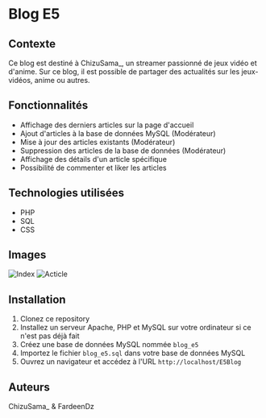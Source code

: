 # Blog E5

## Contexte

Ce blog est destiné à ChizuSama_, un streamer passionné de jeux vidéo et d'anime. 
Sur ce blog, il est possible de partager des actualités sur les jeux-vidéos, anime ou autres.

## Fonctionnalités

- Affichage des derniers articles sur la page d'accueil
- Ajout d'articles à la base de données MySQL (Modérateur)
- Mise à jour des articles existants (Modérateur)
- Suppression des articles de la base de données (Modérateur)
- Affichage des détails d'un article spécifique
- Possibilité de commenter et liker les articles

## Technologies utilisées

- PHP
- SQL
- CSS

## Images

![Index](https://i.imgur.com/WBfcOzc.png)
![Acticle](https://i.imgur.com/j1acV6f.png)

## Installation

1. Clonez ce repository
2. Installez un serveur Apache, PHP et MySQL sur votre ordinateur si ce n'est pas déjà fait
3. Créez une base de données MySQL nommée `blog_e5`
4. Importez le fichier `blog_e5.sql` dans votre base de données MySQL
5. Ouvrez un navigateur et accédez à l'URL `http://localhost/E5Blog`


## Auteurs

ChizuSama_ & FardeenDz

